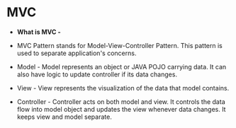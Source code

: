 # MVC

* **What is MVC -**
 * MVC Pattern stands for Model-View-Controller Pattern. This pattern is used to separate application's concerns.

 * Model - Model represents an object or JAVA POJO carrying data. It can also have logic to update controller if its data changes.

 * View - View represents the visualization of the data that model contains.

 * Controller - Controller acts on both model and view. It controls the data flow into model object and updates the view whenever data changes. It keeps view and model separate.

